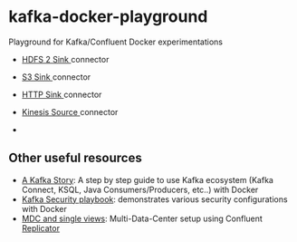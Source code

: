 # kafka-docker-playground

Playground for Kafka/Confluent Docker experimentations

* [HDFS 2 Sink ](connect-hdfs-sink/README.md) connector
* [S3 Sink ](connect-s3-sink/README.md) connector
* [HTTP Sink ](connect-http-sink/README.md) connector
* [Kinesis Source ](connect-kinesis-source/README.md) connector

* 
## Other useful resources

* [A Kafka Story](https://github.com/framiere/a-kafka-story): A step by step guide to use Kafka ecosystem (Kafka Connect, KSQL, Java Consumers/Producers, etc..) with Docker
* [Kafka Security playbook](https://github.com/Dabz/kafka-security-playbook): demonstrates various security configurations with Docker
* [MDC and single views](https://github.com/framiere/mdc-with-replicator-and-regexrouter): Multi-Data-Center setup using Confluent [Replicator](https://docs.confluent.io/current/connect/kafka-connect-replicator/index.html)